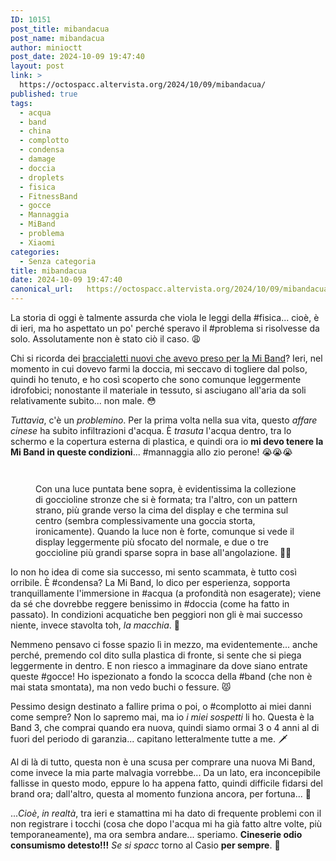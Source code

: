 ```yaml
---
ID: 10151
post_title: mibandacua
post_name: mibandacua
author: minioctt
post_date: 2024-10-09 19:47:40
layout: post
link: >
  https://octospacc.altervista.org/2024/10/09/mibandacua/
published: true
tags:
  - acqua
  - band
  - china
  - complotto
  - condensa
  - damage
  - doccia
  - droplets
  - fisica
  - FitnessBand
  - gocce
  - Mannaggia
  - MiBand
  - problema
  - Xiaomi
categories:
  - Senza categoria
title: mibandacua
date: 2024-10-09 19:47:40
canonical_url:   https://octospacc.altervista.org/2024/10/09/mibandacua/
---
```

<!-- wp:paragraph -->
<p>La storia di oggi è talmente assurda che viola le leggi della #fisica... cioè, è di ieri, ma ho aspettato un po' perché speravo il #problema si risolvesse da solo. Assolutamente non è stato ciò il caso. 😩️</p>
<!-- /wp:paragraph -->

<!-- wp:paragraph -->
<p>Chi si ricorda dei <a href="/microblog-mirror/2024/09/12/mibanda-coi-colori/">braccialetti nuovi che avevo preso per la Mi Band</a>? Ieri, nel momento in cui dovevo farmi la doccia, mi seccavo di togliere dal polso, quindi ho tenuto, e ho così scoperto che sono comunque leggermente idrofobici; nonostante il materiale in tessuto, si asciugano all'aria da soli relativamente subito... non male. 😳️</p>
<!-- /wp:paragraph -->

<!-- wp:paragraph -->
<p><em>Tuttavia</em>, c'è un <em>problemino</em>. Per la prima volta nella sua vita, questo <em>affare cinese</em> ha subito infiltrazioni d'acqua. È <em>trasuta</em> l'acqua dentro, tra lo schermo e la copertura esterna di plastica, e quindi ora io <strong>mi devo tenere la Mi Band in queste condizioni</strong>... #mannaggia allo zio perone! 😭️😭️😭️</p>
<!-- /wp:paragraph -->

<!-- wp:paragraph -->
<p></p>
<!-- /wp:paragraph -->

<!-- wp:gallery {"linkTo":"none"} -->
<figure class="wp-block-gallery has-nested-images columns-default is-cropped"><!-- wp:image {"id":10149} -->
<figure class="wp-block-image"><img src="{{site.cdnurl}}/assets/uploads/2024/10/img_20241009_1847494984410254555586206-960x1280.jpg" alt="" class="wp-image-10149"/></figure>
<!-- /wp:image -->

<!-- wp:image {"id":10150} -->
<figure class="wp-block-image"><img src="{{site.cdnurl}}/assets/uploads/2024/10/img_20241009_1847554900705149021623440-960x1280.jpg" alt="" class="wp-image-10150"/></figure>
<!-- /wp:image --><figcaption class="blocks-gallery-caption wp-element-caption">Con una luce puntata bene sopra, è evidentissima la collezione di goccioline stronze che si è formata; tra l'altro, con un pattern strano, più grande verso la cima del display e che termina sul centro (sembra complessivamente una goccia storta, ironicamente). Quando la luce non è forte, comunque si vede il display leggermente più sfocato del normale, e due o tre goccioline più grandi sparse sopra in base all'angolazione. 😶‍🌫️️</figcaption></figure>
<!-- /wp:gallery -->

<!-- wp:paragraph -->
<p></p>
<!-- /wp:paragraph -->

<!-- wp:paragraph -->
<p>Io non ho idea di come sia successo, mi sento scammata, è tutto così orribile. È #condensa? La Mi Band, lo dico per esperienza, sopporta tranquillamente l'immersione in #acqua (a profondità non esagerate); viene da sé che dovrebbe reggere benissimo in #doccia (come ha fatto in passato). In condizioni acquatiche ben peggiori non gli è mai successo niente, invece stavolta toh, <em>la macchia</em>. 💩️</p>
<!-- /wp:paragraph -->

<!-- wp:paragraph -->
<p>Nemmeno pensavo ci fosse spazio lì in mezzo, ma evidentemente... anche perché, premendo col dito sulla plastica di fronte, si sente che si piega leggermente in dentro. E non riesco a immaginare da dove siano entrate queste #gocce! Ho ispezionato a fondo la scocca della #band (che non è mai stata smontata), ma non vedo buchi o fessure. 😾️</p>
<!-- /wp:paragraph -->

<!-- wp:paragraph -->
<p>Pessimo design destinato a fallire prima o poi, o #complotto ai miei danni come sempre? Non lo sapremo mai, ma io <em>i miei sospetti</em> li ho. Questa è la Band 3, che comprai quando era nuova, quindi siamo ormai 3 o 4 anni al di fuori del periodo di garanzia... capitano letteralmente tutte a me. 🗡️</p>
<!-- /wp:paragraph -->

<!-- wp:paragraph -->
<p>Al di là di tutto, questa non è una scusa per comprare una nuova Mi Band, come invece la mia parte malvagia vorrebbe... Da un lato, era inconcepibile fallisse in questo modo, eppure lo ha appena fatto, quindi difficile fidarsi del brand ora; dall'altro, questa al momento funziona ancora, per fortuna... 🎐️</p>
<!-- /wp:paragraph -->

<!-- wp:paragraph -->
<p>...<em>Cioè</em>, <em>in realtà</em>, tra ieri e stamattina mi ha dato di frequente problemi con il non registrare i tocchi (cosa che dopo l'acqua mi ha già fatto altre volte, più temporaneamente), ma ora sembra andare... speriamo. <strong>Cineserie odio consumismo detesto!!!</strong> <em>Se si spacc</em> torno al Casio <strong>per sempre</strong>. 👿️</p>
<!-- /wp:paragraph -->